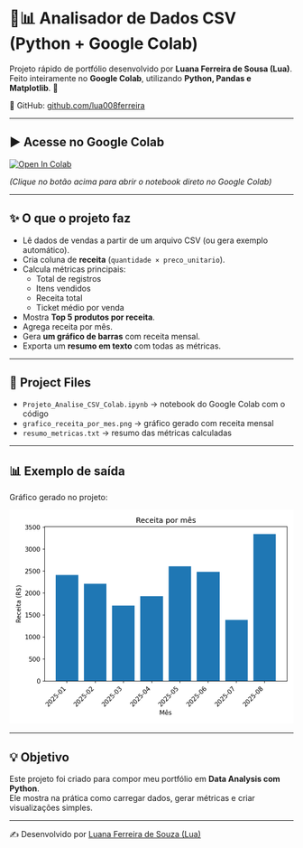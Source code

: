 # 🐍📊 Analisador de Dados CSV (Python + Google Colab)

Projeto rápido de portfólio desenvolvido por **Luana Ferreira de Sousa (Lua)**.  
Feito inteiramente no **Google Colab**, utilizando **Python, Pandas e Matplotlib**. 🚀  

🔗 GitHub: [github.com/lua008ferreira](https://github.com/lua008ferreira)  

---

## ▶️ Acesse no Google Colab
[![Open In Colab](https://colab.research.google.com/assets/colab-badge.svg)](https://colab.research.google.com/github/lua008ferreira/Python-Analisar-CVS/blob/main/Projeto_Analise_CSV_Colab.ipynb)

*(Clique no botão acima para abrir o notebook direto no Google Colab)*

---

## ✨ O que o projeto faz
- Lê dados de vendas a partir de um arquivo CSV (ou gera exemplo automático).
- Cria coluna de **receita** (`quantidade × preco_unitario`).
- Calcula métricas principais:
  - Total de registros
  - Itens vendidos
  - Receita total
  - Ticket médio por venda
- Mostra **Top 5 produtos por receita**.
- Agrega receita por mês.
- Gera **um gráfico de barras** com receita mensal.
- Exporta um **resumo em texto** com todas as métricas.

---

## 📂 Project Files
- `Projeto_Analise_CSV_Colab.ipynb` → notebook do Google Colab com o código  
- `grafico_receita_por_mes.png` → gráfico gerado com receita mensal  
- `resumo_metricas.txt` → resumo das métricas calculadas  

---

## 📊 Exemplo de saída
Gráfico gerado no projeto:  

![Exemplo de gráfico](grafico_receita_por_mes.png)

---

## 💡 Objetivo
Este projeto foi criado para compor meu portfólio em **Data Analysis com Python**.  
Ele mostra na prática como carregar dados, gerar métricas e criar visualizações simples.  

---
✍️ Desenvolvido por [Luana Ferreira de Souza (Lua)](https://github.com/lua008ferreira)
